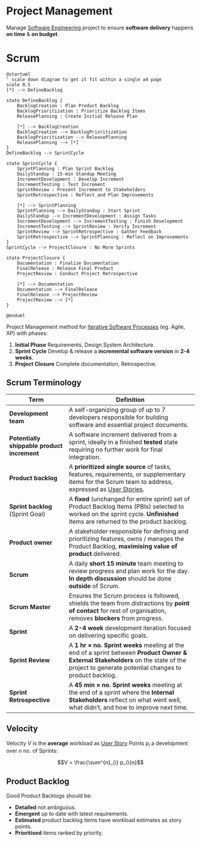 # Project Management

Manage [Software Engineering](../index.md) project to ensure **software delivery** happens **on time** & **on budget**.

# Scrum

```plantuml
@startuml
' scale down diagram to get it fit within a single a4 page
scale 0.5
[*] --> DefineBacklog

state DefineBacklog {
    BacklogCreation : Plan Product Backlog
    BacklogPrioritization : Prioritize Backlog Items
    ReleasePlanning : Create Initial Release Plan

    [*] --> BacklogCreation
    BacklogCreation --> BacklogPrioritization
    BacklogPrioritization --> ReleasePlanning
    ReleasePlanning --> [*]
}
DefineBacklog --> SprintCycle

state SprintCycle {
    SprintPlanning : Plan Sprint Backlog
    DailyStandup : 15-min Standup Meeting
    IncrementDevelopment : Develop Increment
    IncrementTesting : Test Increment
    SprintReview : Present Increment to Stakeholders
    SprintRetrospective : Reflect and Plan Improvements

    [*] --> SprintPlanning
    SprintPlanning --> DailyStandup : Start Sprint
    DailyStandup --> IncrementDevelopment : Assign Tasks
    IncrementDevelopment --> IncrementTesting : Finish Development
    IncrementTesting --> SprintReview : Verify Increment
    SprintReview --> SprintRetrospective : Gather Feedback
    SprintRetrospective --> SprintPlanning : Reflect on Improvements
}
SprintCycle --> ProjectClosure : No More Sprints

state ProjectClosure {
    Documentation : Finalize Documentation
    FinalRelease : Release Final Product
    ProjectReview : Conduct Project Retrospective

    [*] --> Documentation
    Documentation --> FinalRelease
    FinalRelease --> ProjectReview
    ProjectReview --> [*]
}

@enduml
```

Project Management method for [Iterative Software Processes](./introduction.md#agile) (eg. Agile, XP) with phases:

1. **Initial Phase** Requirements, Design System Architecture.
2. **Sprint Cycle** Develop & release a **incremental software version** in **2-4 weeks**.
3. **Project Closure** Complete documentation, Retrospective.

## Scrum Terminology

| Term                                        | Definition                                                                                                                                                                                   |
| ------------------------------------------- | -------------------------------------------------------------------------------------------------------------------------------------------------------------------------------------------- |
| **Development team**                        | A self-organizing group of up to 7 developers responsible for building software and essential project documents.                                                                             |
| **Potentially shippable product increment** | A software increment delivered from a sprint, ideally in a finished **tested** state requiring no further work for final integration.                                                        |
| **Product backlog**                         | A **prioritized single source** of tasks, features, requirements, or supplementary items for the Scrum team to address, expressed as [User Stories](./agile.md#user-stories).                |
| **Sprint backlog** (Sprint Goal)            | A **fixed** (unchanged for entire sprint) set of Product Backlog Items (PBIs) selected to worked on the sprint cycle. **Unfinished** items are returned to the product backlog.              |
| **Product owner**                           | A stakeholder responsible for defining and prioritizing features, owns / manages the Product Backlog, **maximising value of product** delivered.                                             |
| **Scrum**                                   | A daily **short 15 minute** team meeting to review progress and plan work for the day. **In depth discussion** should be done **outside** of Scrum.                                          |
| **Scrum Master**                            | Ensures the Scrum process is followed, shields the team from distractions by **point of contact** for rest of organisation, removes **blockers** from progress.                              |
| **Sprint**                                  | A **2-4 week** development iteration focused on delivering specific goals.                                                                                                                   |
| **Sprint Review**                           | A **1 hr × no. Sprint weeks** meeting at the end of a sprint between **Product Owner & External Stakeholders** on the state of the project to generate potential changes to product backlog. |
| **Sprint Retrospective**                    | A **45 min × no. Sprint weeks** meeting at the end of a sprint where the **Internal Stakeholders** reflect on what went well, what didn’t, and how to improve next time.                     |

## Velocity

Velocity $`V`$ is the **average** workload as [User Story](./agile.md#user-stories) Points $`p_i`$ a development over $`n`$ no. of Sprints:

```math
V = \frac{\sum^{n}_{i} p_i}{n}
```

## Product Backlog

Good Product Backlogs should be:

- **Detailed** not ambiguous.
- **Emergent** up to date with latest requirements.
- **Estimated** product backlog items have workload estimates as story points.
- **Prioritised** items ranked by priority.
